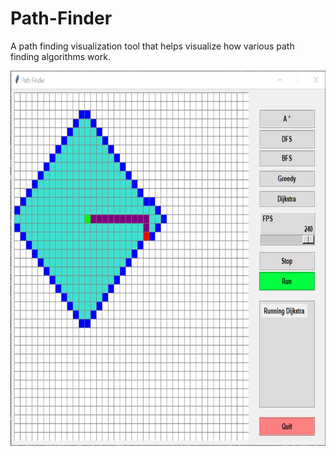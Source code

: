# Path-Finder
A path finding visualization tool that helps visualize how various path finding algorithms work.

<img src="https://github.com/aryaanb/Path-Finder/blob/master/images/pic1.png" width="600" height="600">
